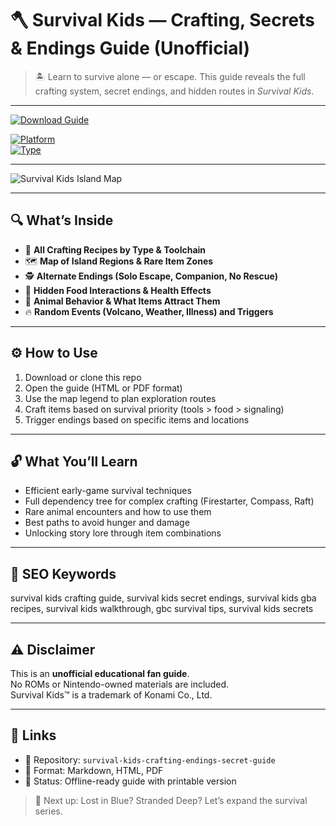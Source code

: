 # 🪓 Survival Kids — Crafting, Secrets & Endings Guide (Unofficial)

> 🏝️ Learn to survive alone — or escape. This guide reveals the full crafting system, secret endings, and hidden routes in *Survival Kids*.

---

[![Download Guide](https://img.shields.io/badge/⬇️_Download_Survival_Guide-blueviolet?style=for-the-badge)](#)

[![Platform](https://img.shields.io/badge/Platform-Game_Boy_Color-green?style=flat-square)](#)  
[![Type](https://img.shields.io/badge/Type-Fan_Guide-lightgrey?style=flat-square)](#)

---

![Survival Kids Island Map](https://www.screenhub.com.au/wp-content/uploads/sites/4/2025/06/survival-kids-game.jpg)

---

## 🔍 What’s Inside

- 🔧 **All Crafting Recipes by Type & Toolchain**  
- 🗺️ **Map of Island Regions & Rare Item Zones**  
- 🕵️ **Alternate Endings (Solo Escape, Companion, No Rescue)**  
- 🧃 **Hidden Food Interactions & Health Effects**  
- 🐒 **Animal Behavior & What Items Attract Them**  
- 🔥 **Random Events (Volcano, Weather, Illness) and Triggers**

---

## ⚙️ How to Use

1. Download or clone this repo  
2. Open the guide (HTML or PDF format)  
3. Use the map legend to plan exploration routes  
4. Craft items based on survival priority (tools > food > signaling)  
5. Trigger endings based on specific items and locations

---

## 🔓 What You’ll Learn

- Efficient early-game survival techniques  
- Full dependency tree for complex crafting (Firestarter, Compass, Raft)  
- Rare animal encounters and how to use them  
- Best paths to avoid hunger and damage  
- Unlocking story lore through item combinations

---

## 🧩 SEO Keywords
survival kids crafting guide, survival kids secret endings, survival kids gba recipes, survival kids walkthrough, gbc survival tips, survival kids secrets

---

## ⚠️ Disclaimer

This is an **unofficial educational fan guide**.  
No ROMs or Nintendo-owned materials are included.  
Survival Kids™ is a trademark of Konami Co., Ltd.

---

## 🔗 Links

- 📁 Repository: `survival-kids-crafting-endings-secret-guide`  
- 📘 Format: Markdown, HTML, PDF  
- 🧭 Status: Offline-ready guide with printable version

> 🧠 Next up: Lost in Blue? Stranded Deep? Let’s expand the survival series.
